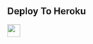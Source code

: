 
## Deploy To Heroku

<a href="https://heroku.com/deploy?template=">

<img height="30px" src="https://img.shields.io/badge/Deploy%20To%20Heroku-blueviolet?style=for-the-badge&logo=heroku">

  </a>
